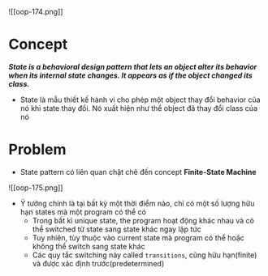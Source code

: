 
![[oop-174.png]]

# Concept

***State is a behavioral design pattern that lets an object alter its behavior when its internal state changes. It appears as if the object changed its class.***

- State là mẫu thiết kế hành vi cho phép một object thay đổi behavior của nó khi state thay đổi. Nó xuất hiện như thể object đã thay đổi class của nó

# Problem

- State pattern có liên quan chặt chẽ đến concept **Finite-State Machine**

![[oop-175.png]]

- Ý tưởng chính là tại bất kỳ một thời điểm nào, chỉ có một số lượng hữu hạn states mà một program có thể có
	- Trong bất kì unique state, the program hoạt động khác nhau và có thể switched từ state sang state khác ngay lập tức
	- Tuy nhiên, tùy thuộc vào current state mà program có thể hoặc không thể switch sang state khác
	- Các quy tắc switching này called `transitions`, cũng hữu hạn(finite) và được xác định trước(predetermined)
	
